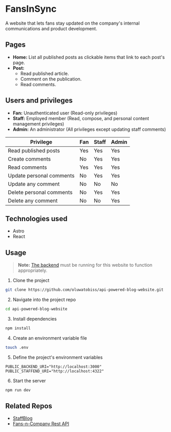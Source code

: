 # FansInSync

A website that lets fans stay updated on the company's internal communications and product development.

## Pages

- **Home:** List all published posts as clickable items that link to each post's page.
- **Post:**
  - Read published article.
  - Comment on the publication.
  - Read comments.

## Users and privileges

- **Fan:** Unauthenticated user (Read-only privileges)
- **Staff:** Employed member (Read, compose, and personal content management privileges)
- **Admin:** An administrator (All privileges except updating staff comments)

| Privilege                | Fan | Staff | Admin |
| ------------------------ | --- | ----- | ----- |
| Read published posts     | Yes | Yes   | Yes   |
| Create comments          | No  | Yes   | Yes   |
| Read comments            | Yes | Yes   | Yes   |
| Update personal comments | No  | Yes   | Yes   |
| Update any comment       | No  | No    | No    |
| Delete personal comments | No  | Yes   | Yes   |
| Delete any comment       | No  | No    | Yes   |

## Technologies used

- Astro
- React

## Usage

> **Note:** [The backend](https://github.com/oluwatobiss/api-powered-blog-backend) must be running for this website to function appropriately.

1. Clone the project

```bash
git clone https://github.com/oluwatobiss/api-powered-blog-website.git
```

2. Navigate into the project repo

```bash
cd api-powered-blog-website
```

3. Install dependencies

```bash
npm install
```

4. Create an environment variable file

```bash
touch .env
```

5. Define the project's environment variables

```
PUBLIC_BACKEND_URI="http://localhost:3000"
PUBLIC_STAFFEND_URI="http://localhost:4322"
```

6. Start the server

```bash
npm run dev
```

## Related Repos

- [StaffBlog](https://github.com/oluwatobiss/api-powered-blog-editor)
- [Fans-n-Company Rest API](https://github.com/oluwatobiss/api-powered-blog-backend)
